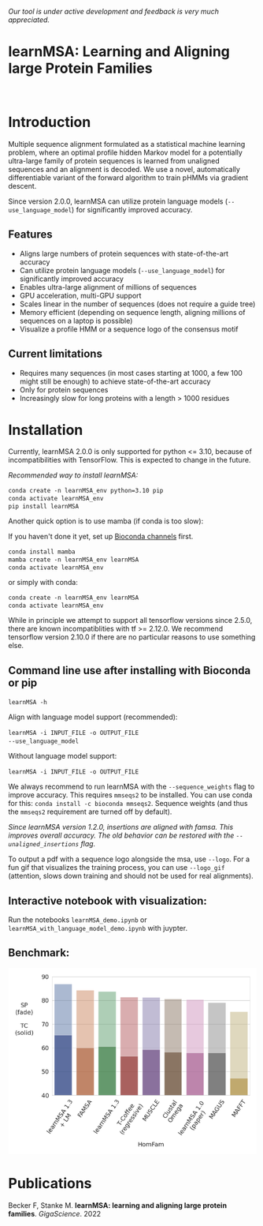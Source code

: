 *Our tool is under active development and feedback is very much appreciated.*

# learnMSA: Learning and Aligning large Protein Families

<img src="https://github.com/Gaius-Augustus/learnMSA/blob/main/logo/training_loop.gif" alt="" loop=infinite>

# Introduction
Multiple sequence alignment formulated as a statistical machine learning problem, where an optimal profile hidden Markov model for a potentially ultra-large family of protein sequences is learned from unaligned sequences and an alignment is decoded. We use a novel, automatically differentiable variant of the forward algorithm to train pHMMs via gradient descent.

Since version 2.0.0, learnMSA can utilize protein language models (`--use_language_model`) for significantly improved accuracy.

## Features

- Aligns large numbers of protein sequences with state-of-the-art accuracy
- Can utilize protein language models (`--use_language_model`) for significantly improved accuracy
- Enables ultra-large alignment of millions of sequences 
- GPU acceleration, multi-GPU support
- Scales linear in the number of sequences (does not require a guide tree)
- Memory efficient (depending on sequence length, aligning millions of sequences on a laptop is possible)
- Visualize a profile HMM or a sequence logo of the consensus motif

## Current limitations

- Requires many sequences (in most cases starting at 1000, a few 100 might still be enough) to achieve state-of-the-art accuracy
- Only for protein sequences
- Increasingly slow for long proteins with a length > 1000 residues

# Installation

Currently, learnMSA 2.0.0 is only supported for python <= 3.10, because of incompatibilities with TensorFlow. This is expected to change in the future.

*Recommended way to install learnMSA:*

```
conda create -n learnMSA_env python=3.10 pip
conda activate learnMSA_env
pip install learnMSA
```

Another quick option is to use mamba (if conda is too slow):

If you haven't done it yet, set up [Bioconda channels](https://bioconda.github.io/) first.

```
conda install mamba
mamba create -n learnMSA_env learnMSA
conda activate learnMSA_env
```

or simply with conda:

```
conda create -n learnMSA_env learnMSA
conda activate learnMSA_env
```

While in principle we attempt to support all tensorflow versions since 2.5.0, there are known incompatiblities with tf >= 2.12.0. We recommend tensorflow version 2.10.0 if there are no particular reasons to use something else.

## Command line use after installing with Bioconda or pip

<code>learnMSA -h</code>

Align with language model support (recommended):

<code>learnMSA -i INPUT_FILE -o OUTPUT_FILE --use_language_model</code>

Without language model support:

<code>learnMSA -i INPUT_FILE -o OUTPUT_FILE</code>

We always recommend to run learnMSA with the `--sequence_weights` flag to improve accuracy. This requires `mmseqs2` to be installed. You can use conda for this: `conda install -c bioconda mmseqs2`. Sequence weights (and thus the `mmseqs2` requirement are turned off by default).

*Since learnMSA version 1.2.0, insertions are aligned with famsa. This improves overall accuracy. The old behavior can be restored with the `--unaligned_insertions` flag.*

To output a pdf with a sequence logo alongside the msa, use `--logo`. For a fun gif that visualizes the training process, you can use `--logo_gif` (attention, slows down training and should not be used for real alignments).
  
## Interactive notebook with visualization:

Run the notebooks <code>learnMSA_demo.ipynb</code> or <code>learnMSA_with_language_model_demo.ipynb</code> with juypter.
  
## Benchmark:

![alt text](https://github.com/felbecker/snakeMSA/blob/main/plots/SP_TC.png?raw=true)

# Publications

Becker F, Stanke M. **learnMSA: learning and aligning large protein families**. *GigaScience*. 2022
